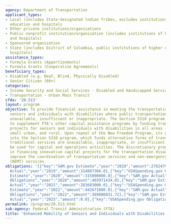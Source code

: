```yaml
---
agency: Department of Transportation
applicant_types:
- Local (includes State-designated lndian Tribes, excludes institutions of higher
  education and hospitals
- Other private institutions/organizations
- Public nonprofit institution/organization (includes institutions of higher education
  and hospitals)
- Sponsored organization
- State (includes District of Columbia, public institutions of higher education and
  hospitals)
assistance_types:
- Formula Grants (Apportionments)
- Formula Grants (Cooperative Agreements)
beneficiary_types:
- Disabled (e.g. Deaf, Blind, Physically Disabled)
- Senior Citizen (60+)
categories:
- Income Security and Social Services - Disabled and Handicapped Services
- Transportation - Urban Mass Transit
cfda: '20.513'
layout: program
objective: To provide financial assistance in meeting the transportation needs of
  seniors and individuals with disabilities where public transportation services are
  unavailable, insufficient or inappropriate. The Section 5310 program is designed
  to supplement FTA's other capital assistance programs by funding transportation
  projects for seniors and individuals with disabilities in all areas - large urban,
  small urban, and rural. Upon repeal of the New Freedom Program, its goals were incorporated
  into the Section 5310 program, which funds alternative forms of transportation where
  traditional services are unavailable, inappropriate, or insufficient. Funds can
  be used for capital and operations activities. The discretionary program assists
  in financing innovative capital projects for the transportation disadvantaged that
  improve the coordination of transportation services and non-emergency medical transportation
  (NEMT) services.
obligations: '[{"key":"SAM.gov Estimate","year":"2019","amount":278247957.0},{"key":"SAM.gov
  Actual","year":"2019","amount":314807366.0},{"key":"USASpending.gov Obligations","year":"2019","amount":310612959.14},{"key":"SAM.gov
  Estimate","year":"2020","amount":315000000.0},{"key":"SAM.gov Actual","year":"2020","amount":410407617.0},{"key":"USASpending.gov
  Obligations","year":"2020","amount":403971434.0},{"key":"SAM.gov Estimate","year":"2021","amount":465000000.0},{"key":"SAM.gov
  Actual","year":"2021","amount":283683000.0},{"key":"USASpending.gov Obligations","year":"2021","amount":382060840.0},{"key":"SAM.gov
  Estimate","year":"2022","amount":442671000.0},{"key":"SAM.gov Actual","year":"2022","amount":373004000.0},{"key":"USASpending.gov
  Obligations","year":"2022","amount":369886031.72},{"key":"SAM.gov Estimate","year":"2023","amount":456277000.0},{"key":"SAM.gov
  Actual","year":"2023","amount":0.0},{"key":"USASpending.gov Obligations","year":"2023","amount":161463931.0}]'
permalink: /program/20.513.html
sub-agency: Federal Transit Administration (FTA)
title: 'Enhanced Mobility of Seniors and Individuals with Disabilities '
---
```

